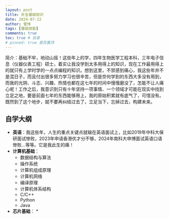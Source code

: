 ```yaml
---
layout: post
title: 补全基础知识
date: 2024-07-22
author: 曾伟
tags: [基础技能]
comments: true
toc: true # 目录
# pinned: true 是否置顶
---
```


简介：基础不牢，地动山摇！这些年上的学，四年生物医学工程本科，三年电子信息（仪器仪表工程）硕士，着实让我没学到太多用得上的知识，现在工作最用得上的就只有上学时学的一点点编程的知识。想到这里，不禁感到痛心，我这些年并不是混日子，而且付出很多努力学习也很辛苦，但是奈何学到的东西大多没有用到，而我的光阴、斗志、兴趣、热情也都在这七年的时间中慢慢磨没了，怎能不让人痛心呢！工作之后，我意识到只有十年坚持一项事情、一个领域才可能在现实中找到立足之地，要是前面七年的东西能够用上，我的原始积累就有底气了，可惜没有。既然到了这个地步，就不要再纠结过去了，立足当下，忘掉过去，构建未来。

## 自学大纲
* **英语**：我这些年，人生的重点关键点就输在英语面试上，比如2019年中科大保研面试惨败，2023年申请香港优才分不够，2024年南科大申博面试英语口语惨败...等等。它是我此生的痛！
* **计算机基础**：
    * 数据结构与算法
    * 操作系统
    * 计算机组成原理
    * 计算机网络
    * 编译原理
    * 计算机体系结构
    * C/C++
    * Python
    * Java
* **芯片基础**：
    * 

